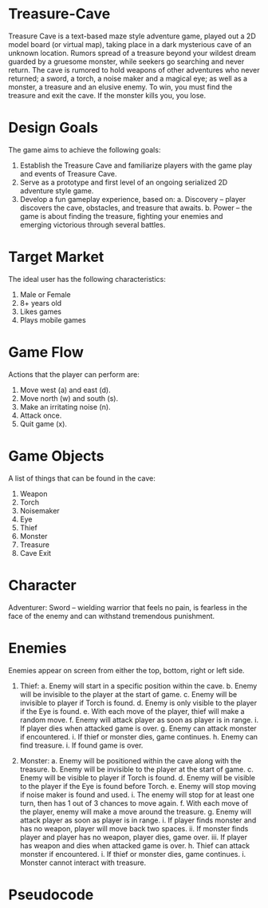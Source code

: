 # Treasure-Cave
Treasure Cave is a text-based maze style adventure game, played out a 2D model board (or virtual map), taking  place in a dark mysterious cave of an unknown location. Rumors spread of a treasure beyond your wildest dream  guarded by a gruesome monster, while seekers go searching and never return. The cave is rumored to hold  weapons of other adventures who never returned; a sword, a torch, a noise maker and a magical eye; as well as  a monster, a treasure and an elusive enemy. To win, you must find the treasure and exit the cave. If the  monster kills you, you lose.

# Design Goals
The game aims to achieve the following goals:
1. Establish the Treasure Cave and familiarize players with the game play and events
    of Treasure Cave.
2. Serve as a prototype and first level of an ongoing serialized 2D adventure style game.
3. Develop a fun gameplay experience, based on:
a. Discovery – player discovers the cave, obstacles, and treasure that awaits.
b. Power – the game is about finding the treasure, fighting your enemies and   
    emerging victorious through several battles.

# Target Market
The ideal user has the following characteristics:
1.	Male or Female
2.	8+ years old
3.	Likes games
4.	Plays mobile games

# Game Flow
Actions that the player can perform are:
1.	Move west (a) and east (d).
2.	Move north (w) and south (s).
3.	Make an irritating noise (n).
4.	Attack once.
5.	Quit game (x).

# Game Objects
A list of things that can be found in the cave:
1.	Weapon
2.	Torch
3.	Noisemaker
4.	Eye
5.	Thief
6.	Monster
7.	Treasure
8.	Cave Exit

# Character
Adventurer: Sword – wielding warrior that feels no pain, is fearless in the face of the enemy and can withstand tremendous punishment.

# Enemies
Enemies appear on screen from either the top, bottom, right or left side.
1.	Thief:
    a.	Enemy will start in a specific position within the cave.
    b.	Enemy will be invisible to the player at the start of game.
    c.	Enemy will be invisible to player if Torch is found.
    d.	Enemy is only visible to the player if the Eye is found.
    e.	With each move of the player, thief will make a random move.
    f.	Enemy will attack player as soon as player is in range. 
        i.	If player dies when attacked game is over.
    g.	Enemy can attack monster if encountered. 
        i.	If thief or monster dies, game continues.
    h.	Enemy can find treasure. 
        i.	If found game is over.

2.	Monster:
a.	Enemy will be positioned within the cave along with the treasure.
b.	Enemy will be invisible to the player at the start of game.
c.	Enemy will be visible to player if Torch is found.
d.	Enemy will be visible to the player if the Eye is found before Torch.
e.	Enemy will stop moving if noise maker is found and used. 
i.	The enemy will stop for at least one turn, 
   then has 1 out of 3 chances to move again.
f.	With each move of the player, enemy will make a move around the treasure.
g.	Enemy will attack player as soon as player is in range. 
i.	If player finds monster and has no weapon, 
   player will move back two spaces.
ii.	If monster finds player and player has no weapon, player dies, game over.
iii.	If player has weapon and dies when attacked game is over.
h.	Thief can attack monster if encountered. 
i.	If thief or monster dies, game continues.
i.	Monster cannot interact with treasure.

# Pseudocode



